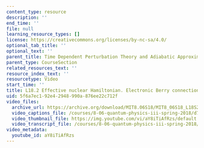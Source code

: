 ```yaml
---
content_type: resource
description: ''
end_time: ''
file: null
learning_resource_types: []
license: https://creativecommons.org/licenses/by-nc-sa/4.0/
optional_tab_title: ''
optional_text: ''
parent_title: Time Dependent Perturbation Theory and Adiabatic Approximation
parent_type: CourseSection
related_resources_text: ''
resource_index_text: ''
resourcetype: Video
start_time: ''
title: L18.2 Effective nuclear Hamiltonian. Electronic Berry connection
uid: 5f6a7ec1-92e4-2948-990a-876ee22c712f
video_files:
  archive_url: https://archive.org/download/MIT8.06S18/MIT8_06S18_L18S2_300k.mp4
  video_captions_file: /courses/8-06-quantum-physics-iii-spring-2018/d71ea9ac358953e5a66fe6b2869786d4_aY8iTiAfRzs.vtt
  video_thumbnail_file: https://img.youtube.com/vi/aY8iTiAfRzs/default.jpg
  video_transcript_file: /courses/8-06-quantum-physics-iii-spring-2018/bcd2e076c24614afc4853fd3825338a1_aY8iTiAfRzs.pdf
video_metadata:
  youtube_id: aY8iTiAfRzs
---
```

